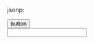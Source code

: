 jsonp:


<!DOCTYPE html>
<html>
	<head>
		<meta charset="UTF-8">
		<title></title>
	</head>
	<body>
		<button>button</button>
			<div id="box"></div>
		<input type="text" />
	</body>
	<script>
		  function fn(data){
		  	   console.log(data)
		  }
		  var btn=document.querySelector('button');
		  
		  btn.onclick=function(){
		  	 var sc=document.createElement('script');
		  	 sc.src='http://localhost:88/jsonp/1.js';
		  	 document.querySelector('body').appendChild(sc)
		  }
		  
	</script>
</html>

